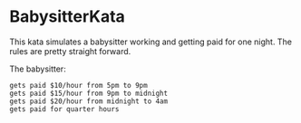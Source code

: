 # BabysitterKata

This kata simulates a babysitter working and getting paid for one night. The rules are pretty straight forward.

The babysitter:

    gets paid $10/hour from 5pm to 9pm
    gets paid $15/hour from 9pm to midnight
    gets paid $20/hour from midnight to 4am
    gets paid for quarter hours
